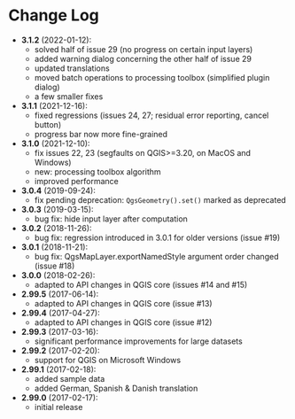 Change Log 
==========
* __3.1.2__ (2022-01-12):
    * solved half of issue 29 (no progress on certain input layers)
    * added warning dialog concerning the other half of issue 29
    * updated translations
    * moved batch operations to processing toolbox (simplified plugin dialog)
    * a few smaller fixes
* __3.1.1__ (2021-12-16):
    * fixed regressions (issues 24, 27; residual error reporting, cancel button)
    * progress bar now more fine-grained
* __3.1.0__ (2021-12-10):
    * fix issues 22, 23 (segfaults on QGIS>=3.20, on MacOS and Windows)
    * new: processing toolbox algorithm
    * improved performance
* __3.0.4__ (2019-09-24):
    * fix pending deprecation: `QgsGeometry().set()` marked as deprecated
* __3.0.3__ (2019-03-15):
    * bug fix: hide input layer after computation
* __3.0.2__ (2018-11-26):
    * bug fix: regression introduced in 3.0.1 for older versions (issue #19)
* __3.0.1__ (2018-11-21):
    * bug fix: QgsMapLayer.exportNamedStyle argument order changed (issue #18)
* __3.0.0__ (2018-02-26):
    * adapted to API changes in QGIS core (issues #14 and #15)
* __2.99.5__ (2017-06-14):
    * adapted to API changes in QGIS core (issue #13)
* __2.99.4__ (2017-04-27):
    * adapted to API changes in QGIS core (issue #12)
* __2.99.3__ (2017-03-16):
	* significant performance improvements for large datasets
* __2.99.2__ (2017-02-20):
	* support for QGIS on Microsoft Windows
* __2.99.1__ (2017-02-18):
	* added sample data
	* added German, Spanish & Danish translation
* __2.99.0__ (2017-02-17):
	* initial release
